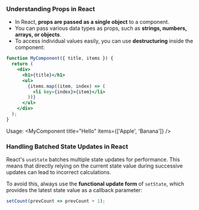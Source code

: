### Understanding Props in React

- In React, **props are passed as a single object** to a component.  
- You can pass various data types as props, such as **strings, numbers, arrays, or objects**.  
- To access individual values easily, you can use **destructuring** inside the component:

```jsx
function MyComponent({ title, items }) {
  return (
    <div>
      <h1>{title}</h1>
      <ul>
        {items.map((item, index) => (
          <li key={index}>{item}</li>
        ))}
      </ul>
    </div>
  );
}
```

Usage:
<MyComponent title="Hello" items={['Apple', 'Banana']} />


### Handling Batched State Updates in React

React's `useState` batches multiple state updates for performance. This means that directly relying on the current state value during successive updates can lead to incorrect calculations.  

To avoid this, always use the **functional update form** of `setState`, which provides the latest state value as a callback parameter:

```jsx
setCount(prevCount => prevCount + 1);

